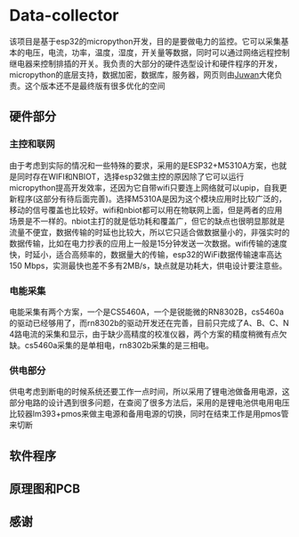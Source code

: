 # Data-collector

该项目是基于esp32的micropython开发，目的是要做电力的监控。它可以采集基本的电压，电流，功率，温度，湿度，开关量等数据，同时可以通过网络远程控制继电器来控制排插的开关。我负责的大部分的硬件选型设计和硬件程序的开发，micropython的底层支持，数据加密，数据库，服务器，网页则由[Juwan](https://github.com/junhuanchen)大佬负
责。这个版本还不是最终版有很多优化的空间

## 硬件部分  

### 主控和联网

由于考虑到实际的情况和一些特殊的要求，采用的是ESP32+M5310A方案，也就是同时存在WIFI和NBIOT，选择esp32做主控的原因除了它可以运行micropython提高开发效率，还因为它自带wifi只要连上网络就可以upip，自我更新程序(这部分有待后面完善)。选择M5310A是因为这个模块应用时比较广泛的，移动的信号覆盖也比较好。wifi和nbiot都可以用在物联网上面，但是两者的应用场景是不一样的。nbiot主打的就是低功耗和覆盖广，但它的缺点也很明显那就是流量不便宜，数据传输的时延也比较大，所以它只适合做数据量小的，非强实时的数据传输，比如在电力抄表的应用上一般是15分钟发送一次数据。wifi传输的速度快，时延小，适合高频率的，数据量大的传输，esp32的WiFi数据传输速率高达150 Mbps，实测最快也差不多有2MB/s，缺点就是功耗大，供电设计要注意些。

### 电能采集

电能采集有两个方案，一个是CS5460A，一个是锐能微的RN8302B，cs5460a的驱动已经够用了，而rn8302b的驱动开发还在完善，目前只完成了A、B、C、N 4路电流的采集和显示，由于缺少高精度的校准仪器，两个方案的精度稍微有点欠缺。cs5460a采集的是单相电，rn8302b采集的是三相电。

### 供电部分

供电考虑到断电的时候系统还要工作一点时间，所以采用了锂电池做备用电源，这部分电路的设计遇到很多问题，在查阅了很多方法后，采用的是锂电池供电用电压比较器lm393+pmos来做主电源和备用电源的切换，同时在结束工作是用pmos管来切断

## 软件程序  

## 原理图和PCB  

## 感谢  
